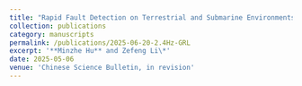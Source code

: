 ```yaml
---
title: "Rapid Fault Detection on Terrestrial and Submarine Environments with Fiber-Optic Sensing"
collection: publications
category: manuscripts
permalink: /publications/2025-06-20-2.4Hz-GRL
excerpt: '**Minzhe Hu** and Zefeng Li\*'
date: 2025-05-06
venue: 'Chinese Science Bulletin, in revision'
---
```

